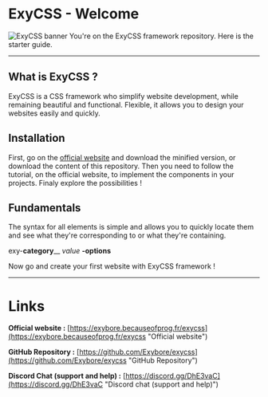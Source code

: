 # ExyCSS - Welcome
![ExyCSS banner](https://exybore.becauseofprog.fr/exycss/exycss_banner.png)
You're on the ExyCSS framework repository. Here is the starter guide.

----------
## What is ExyCSS ?
ExyCSS is a CSS framework who simplify website development, while remaining beautiful and functional.
Flexible, it allows you to design your websites easily and quickly.
## Installation
First, go on the [official website](https://exybore.becauseofprog.fr/exycss "Official website") and download the minified version, or download the content of this repository. Then you need to follow the tutorial, on the official website, to implement the components in your projects. Finaly explore the possibilities !
## Fundamentals
The syntax for all elements is simple and allows you to quickly locate them and see what they're corresponding to or what they're containing.

exy-**category**\_\_ *value* **-options**

Now go and create your first website with ExyCSS framework !

----------
# Links

**Official website :** [https://exybore.becauseofprog.fr/exycss](https://exybore.becauseofprog.fr/exycss "Official website")

**GitHub Repository :** [https://github.com/Exybore/exycss](https://github.com/Exybore/exycss "GitHub Repository")

**Discord Chat (support and help) :** [https://discord.gg/DhE3vaC](https://discord.gg/DhE3vaC "Discord chat &#40;support and help&#41;")
